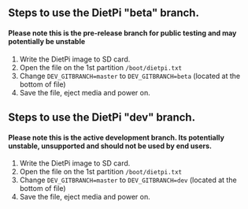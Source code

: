## Steps to use the DietPi "beta" branch.
#### Please note this is the pre-release branch for public testing and may potentially be unstable

1. Write the DietPi image to SD card.
2. Open the file on the 1st partition ```/boot/dietpi.txt```
3. Change ```DEV_GITBRANCH=master``` to ```DEV_GITBRANCH=beta``` (located at the bottom of file)
4. Save the file, eject media and power on.

## Steps to use the DietPi "dev" branch.
#### Please note this is the active development branch. Its potentially unstable, unsupported and should not be used by end users.

1. Write the DietPi image to SD card.
2. Open the file on the 1st partition ```/boot/dietpi.txt```
3. Change ```DEV_GITBRANCH=master``` to ```DEV_GITBRANCH=dev``` (located at the bottom of file)
4. Save the file, eject media and power on.
